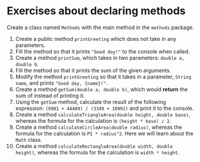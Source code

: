 # Exercises about declaring methods

Create a class named `Methods` with the main method in the `methods` package.

1. Create a public method `printGreeting` which does not take in any parameters.
2. Fill the method so that it prints `"Good day!"` to the console when called.
3. Create a method `printSum`, which takes in two parameters: `double a, double b`.
4. Fill the method so that it prints the sum of the given arguments.
5. Modify the method `printGreeting` so that it takes in a parameter, `String name`,
   and prints `"Good day, {name}!"`.
6. Create a method `getSum(double a, double b)`, which would **return** the sum of instead of printing it.
7. Using the `getSum` method, calculate the result of the following expression: `(9981 + 44489) / (3349 + 10992)` and print it to the console.
8. Create a method `calculateTriangleArea(double height, double base)`, whereas the formula for the calculation is `(height * base) / 2`.
9. Create a method `calculateCircleArea(double radius)`, whereas the formula for the calculation is `PI * radius^2`. Here we will learn about the `Math` class.
10. Create a method `calculateRectangleArea(double width, double height)`, whereas the formula for the calculation is `width * height`.